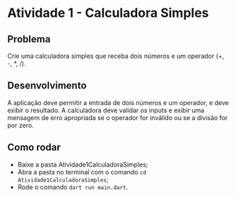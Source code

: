 # Atividade 1 - Calculadora Simples
## Problema

Crie uma calculadora simples que receba dois números e um operador (+, -, *, /).

## Desenvolvimento

A aplicação deve permitir a entrada de dois números e um operador, e deve exibir o resultado. A calculadora deve validar os inputs e exibir uma mensagem de erro apropriada se o operador for inválido ou se a divisão for por zero.

## Como rodar

- Baixe a pasta Atividade1CalculadoraSimples;
- Abra a pasta no terminal com o comando `cd Atividade1CalculadoraSimples`;
- Rode o comando `dart run main.dart`.
